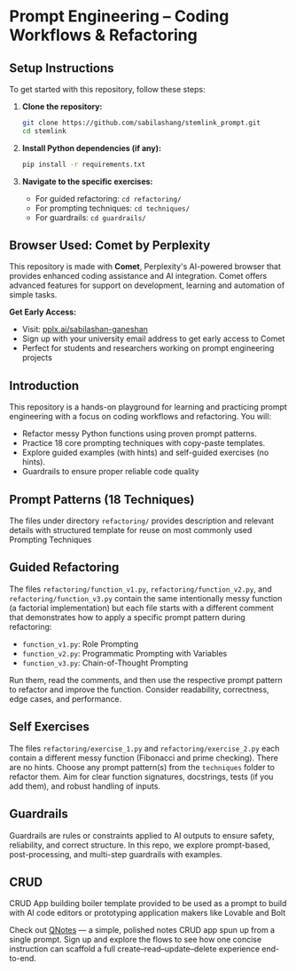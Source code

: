 # Prompt Engineering – Coding Workflows & Refactoring

## Setup Instructions

To get started with this repository, follow these steps:

1. **Clone the repository:**
   ```bash
   git clone https://github.com/sabilashang/stemlink_prompt.git
   cd stemlink
   ```

2. **Install Python dependencies (if any):**
   ```bash
   pip install -r requirements.txt
   ```

3. **Navigate to the specific exercises:**
   - For guided refactoring: `cd refactoring/`
   - For prompting techniques: `cd techniques/`
   - For guardrails: `cd guardrails/`

## Browser Used: Comet by Perplexity

This repository is made with **Comet**, Perplexity's AI-powered browser that provides enhanced coding assistance and AI integration. Comet offers advanced features for support on development, learning and automation of simple tasks.

**Get Early Access:**
- Visit: [pplx.ai/sabilashan-ganeshan](https://pplx.ai/sabilashan-ganeshan)
- Sign up with your university email address to get early access to Comet
- Perfect for students and researchers working on prompt engineering projects

## Introduction
This repository is a hands-on playground for learning and practicing prompt engineering with a focus on coding workflows and refactoring. You will:
- Refactor messy Python functions using proven prompt patterns.
- Practice 18 core prompting techniques with copy-paste templates.
- Explore guided examples (with hints) and self-guided exercises (no hints).
- Guardrails to ensure proper reliable code quality

## Prompt Patterns (18 Techniques)
The files under directory `refactoring/` provides description and relevant details with structured template for reuse on most commonly used Prompting Techniques

## Guided Refactoring
The files `refactoring/function_v1.py`, `refactoring/function_v2.py`, and `refactoring/function_v3.py` contain the same intentionally messy function (a factorial implementation) but each file starts with a different comment that demonstrates how to apply a specific prompt pattern during refactoring:
- `function_v1.py`: Role Prompting
- `function_v2.py`: Programmatic Prompting with Variables
- `function_v3.py`: Chain-of-Thought Prompting

Run them, read the comments, and then use the respective prompt pattern to refactor and improve the function. Consider readability, correctness, edge cases, and performance.

## Self Exercises
The files `refactoring/exercise_1.py` and `refactoring/exercise_2.py` each contain a different messy function (Fibonacci and prime checking). There are no hints. Choose any prompt pattern(s) from the `techniques` folder to refactor them. Aim for clear function signatures, docstrings, tests (if you add them), and robust handling of inputs.

## Guardrails
Guardrails are rules or constraints applied to AI outputs to ensure safety, reliability, and correct structure. In this repo, we explore prompt-based, post-processing, and multi-step guardrails with examples.

## CRUD
CRUD App building boiler template provided to be used as a prompt to build with AI code editors or prototyping application makers like Lovable and Bolt
 
Check out [QNotes](https://qnotes.lovable.app/) — a simple, polished notes CRUD app spun up from a single prompt. Sign up and explore the flows to see how one concise instruction can scaffold a full create–read–update–delete experience end-to-end.
